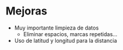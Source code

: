 # Mejoras  
* Muy importante limpieza de datos  
  * Eliminar espacios, marcas repetidas...  
* Uso de latitud y longitud para la distancia  
